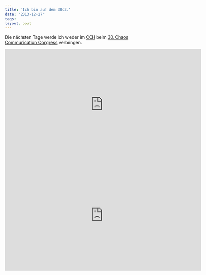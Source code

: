 ```yaml
---
title: 'Ich bin auf dem 30c3.'
date: "2013-12-27"
tags: 
layout: post
---
```

Die nächsten Tage werde ich wieder im [CCH][0] beim [30. Chaos Communication Congress][1] verbringen.

<iframe src="https://www.flickr.com/photos/cringe/11598551023/player/1d1fd92886" height="362" width="640"  frameborder="0" allowfullscreen webkitallowfullscreen mozallowfullscreen oallowfullscreen msallowfullscreen></iframe>
<iframe src="https://www.flickr.com/photos/cringe/11599115016/player/cd8b5b2647" height="362" width="640"  frameborder="0" allowfullscreen webkitallowfullscreen mozallowfullscreen oallowfullscreen msallowfullscreen></iframe>

[0]: http://www.cch.de/
[1]: https://events.ccc.de/congress/2013/wiki/Main_Page

